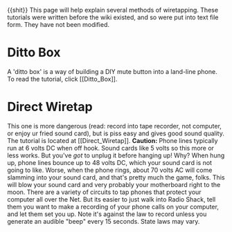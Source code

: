 {{shit}}
This page will help explain several methods of wiretapping. These tutorials were written before the wiki existed, and so were put into text file form. They have not been modified.

# Ditto Box #

A 'ditto box' is a way of building a DIY mute button into a land-line phone. To read the tutorial, click [[Ditto_Box]].

# Direct Wiretap #

This one is more dangerous (read: record into tape recorder, not computer, or enjoy ur fried sound card), but is piss easy and gives good sound quality. The tutorial is located at [[Direct_Wiretap]]. **Caution:** Phone lines typically run at 6 volts DC when off hook. Sound cards like 5 volts so this more or less works. But you've _got_ to unplug it before hanging up! Why? When hung up, phone lines bounce up to 48 volts DC, which your sound card is not going to like. Worse, when the phone rings, about 70 volts AC will come slamming into your sound card, and that's pretty much the game, folks. This will blow your sound card and very probably your motherboard right to the moon.
There are a variety of circuits to tap phones that protect your computer all over the Net. But its easier to just walk into Radio Shack, tell them you want to make a recording of your phone calls on your computer, and let them set you up.
Note it's against the law to record unless you generate an audible "beep" every 15 seconds. State laws may vary.
